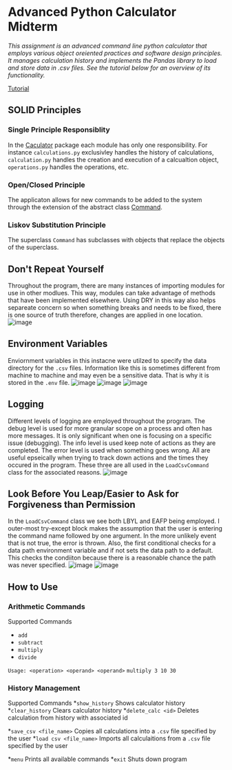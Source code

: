 # Advanced Python Calculator Midterm
*This assignment is an advanced command line python calculator that employs various object oreiented practices and software design principles. It manages calculation history and implements the Pandas library to load and store data in .csv files. See the tutorial below for an overview of its functionality.*

[Tutorial](https://drive.google.com/file/d/1W3pDYuGzLucVjNlUp4LCpxUnKS700SeI/view?usp=sharing)

## SOLID Principles
### Single Principle Responsiblity

In the [Caculator](https://github.com/adrianaska0/midterm/tree/main/calculator) package each module has only one responsibility. For instance `calculations.py` exclusivley handles the history of calculations, `calculation.py` handles the creation and execution of a calcualtion object, `operations.py` handles the operations, etc.

### Open/Closed Principle

The applicaton allows for new commands to be added to the system through the extension of the abstract class [Command](https://github.com/adrianaska0/midterm/blob/main/app/commands/__init__.py). 

### Liskov Substitution Principle

The superclass `Command` has subclasses with objects that replace the objects of the superclass. 

## Don't Repeat Yourself

Throughout the program, there are many instances of importing modules for use in other modlues. This way, modules can take advantage of methods that have been implemented elsewhere. Using DRY in this way also helps separeate concern so when something breaks and needs to be fixed, there is one source of truth therefore, changes are applied in one location.
![image](https://github.com/user-attachments/assets/15d0d061-d4b4-4ff8-aefc-badec66f3f2b)


## Environment Variables
Enviornment variables in this instacne were utilzed to specify the data directory for the `.csv` files. Information like this is sometimes different from machine to machine and may even be a sensitive data. That is why it is stored in the `.env` file.
![image](https://github.com/user-attachments/assets/4094238a-fff1-40f5-a901-8848c9385ab6)
![image](https://github.com/user-attachments/assets/8362689a-d6d3-43af-8fb3-8ab6da9664d2)
![image](https://github.com/user-attachments/assets/e56d2d16-f160-495c-9512-5dfe89b87da1)


## Logging

Different levels of logging are employed throughout the program. The debug level is used for more granular scope on a process and often has more messages. It is only significant when one is focusing on a specific issue (debugging). The info level is used keep note of actions as they are completed. The error level is used when something goes wrong. All are useful epseically when trying to track down actions and the times they occured in the program. These three are all used in the `LoadCsvCommand` class for the associated reasons.
![image](https://github.com/user-attachments/assets/e4922318-b798-4b2b-bc3b-c1ebcdb7d53a)

## Look Before You Leap/Easier to Ask for Forgiveness than Permission

In the `LoadCsvCommand` class we see both LBYL and EAFP being employed. I outer-most try-except block makes the assumption that the user is entering the command name followed by one argument. In the more unlikely event that is not true, the error is thrown. Also, the first conditional checks for a data path environment variable and if not sets the data path to a default. This checks the condiiton because there is a reasonable chance the path was never specified.
![image](https://github.com/user-attachments/assets/8c3ba3e6-fda1-44fe-b4da-76ebf70b5b44)
![image](https://github.com/user-attachments/assets/81652b8b-2cf7-415b-8fac-94dc9d70e88d)


## How to Use

### Arithmetic Commands 
Supported Commands
* `add`
* `subtract`
* `multiply`
* `divide`

`Usage: <operation> <operand> <operand>`
`multiply 3 10
30`

### History Management
Supported Commands 
*`show_history` Shows calculator history
*`clear_history` Clears calculator history
*`delete_calc <id>` Deletes calculation from history with associated id

*`save_csv <file_name>` Copies all calculations into a `.csv` file specified by the user
*`load csv <file_name>` Imports all calculaitions from a `.csv` file specified by the user

*`menu` Prints all available commands
*`exit` Shuts down program
